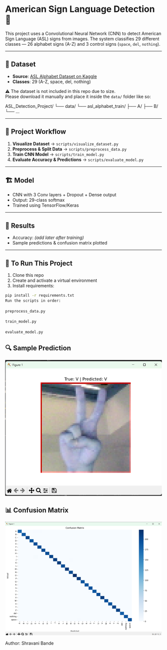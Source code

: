 # American Sign Language Detection 🤟

This project uses a Convolutional Neural Network (CNN) to detect American Sign Language (ASL) signs from images. The system classifies 29 different classes — 26 alphabet signs (A-Z) and 3 control signs (`space`, `del`, `nothing`).

---

## 📌 Dataset

- **Source**: [ASL Alphabet Dataset on Kaggle](https://www.kaggle.com/datasets/grassknoted/asl-alphabet)
- **Classes**: 29 (A-Z, space, del, nothing)

⚠️ The dataset is not included in this repo due to size.  
Please download it manually and place it inside the `data/` folder like so:

ASL_Detection_Project/
└── data/
└── asl_alphabet_train/
├── A/
├── B/
└── ...



---

## 🧠 Project Workflow

1. **Visualize Dataset** → `scripts/visualize_dataset.py`  
2. **Preprocess & Split Data** → `scripts/preprocess_data.py`  
3. **Train CNN Model** → `scripts/train_model.py`  
4. **Evaluate Accuracy & Predictions** → `scripts/evaluate_model.py`

---

## 🏗️ Model

- CNN with 3 Conv layers + Dropout + Dense output
- Output: 29-class softmax
- Trained using TensorFlow/Keras

---

## 🧪 Results

- Accuracy: *(add later after training)*
- Sample predictions & confusion matrix plotted

---

## 🚀 To Run This Project

1. Clone this repo  
2. Create and activate a virtual environment  
3. Install requirements:

```bash
pip install -r requirements.txt
Run the scripts in order:

preprocess_data.py

train_model.py

evaluate_model.py
```
## 🔍 Sample Prediction

![Sample Prediction](screenshots/sample_predictions.png)

## 📊 Confusion Matrix

![Confusion Matrix](screenshots/confusion_matrix.png)

Author: 
Shravani Bande